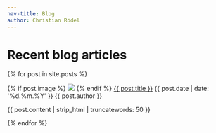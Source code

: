 ```yaml
---
nav-title: Blog
author: Christian Rödel
---
```


<h1> Recent blog articles </h1>

{% for post in site.posts %}
  <section class="post"> 
    {% if post.image %}
      <img class="image" src="{{ site.baseurl }}/assets/images/{{ post.image }}"/>
    {% endif %}  
      <span class="title"> <a href="{{ post.url | prepend: site.baseurl }}">{{ post.title }}</a> </span>
      <span class="date"> {{ post.date | date: '%d.%m.%Y' }} </span>
      <span class="author"> {{ post.author }} </span>
      <p class="excerpt"> {{ post.content | strip_html | truncatewords: 50 }} </p>
  </section>
{% endfor %}
